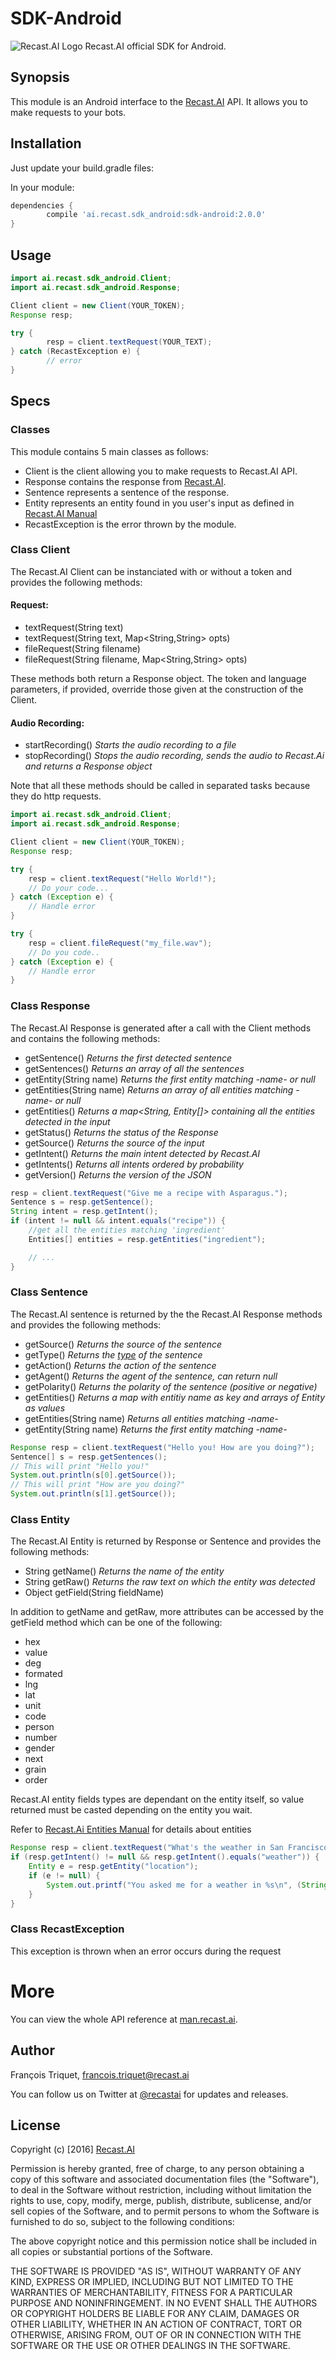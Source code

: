 # SDK-Android
![Recast.AI Logo](https://github.com/RecastAI/SDK-NodeJs/blob/master/misc/logo-inline.png)
Recast.AI official SDK for Android.

## Synopsis
This module is an Android interface to the [Recast.AI](https://recast.ai) API. It allows you to make requests to your bots.

## Installation
Just update your build.gradle files:

In your module:
```gradle
dependencies {
		compile 'ai.recast.sdk_android:sdk-android:2.0.0'
}
```

## Usage
```java
import ai.recast.sdk_android.Client;
import ai.recast.sdk_android.Response;

Client client = new Client(YOUR_TOKEN);
Response resp;

try {
		resp = client.textRequest(YOUR_TEXT);
} catch (RecastException e) {
		// error
}
```

## Specs
### Classes

This module contains 5 main classes as follows:
* Client is the client allowing you to make requests to Recast.AI API.
* Response contains the response from [Recast.AI](https://recast.ai).
* Sentence represents a sentence of the response.
* Entity represents an entity found in you user's input as defined in [Recast.AI Manual](https://man.recast.ai/#list-of-entities)
* RecastException is the error thrown by the module.

### Class Client
The Recast.AI Client can be instanciated with or without a token and provides the following methods:

#### Request:
* textRequest(String text)
* textRequest(String text, Map<String,String> opts)
* fileRequest(String filename)
* fileRequest(String filename, Map<String,String> opts)

These methods both return a Response object.
The token and language parameters, if provided, override those given at the construction of the Client.

#### Audio Recording:
* startRecording() *Starts the audio recording to a file*
* stopRecording() *Stops the audio recording, sends the audio to Recast.Ai and returns a Response object*

Note that all these methods should be called in separated tasks because they do http requests.


```java
import ai.recast.sdk_android.Client;
import ai.recast.sdk_android.Response;

Client client = new Client(YOUR_TOKEN);
Response resp;

try {
	resp = client.textRequest("Hello World!");
	// Do your code...
} catch (Exception e) {
	// Handle error
}

try {
	resp = client.fileRequest("my_file.wav");
	// Do you code..
} catch (Exception e) {
	// Handle error
}
```

### Class Response
The Recast.AI Response is generated after a call with the Client methods and contains the following methods:
* getSentence() *Returns the first detected sentence*
* getSentences() *Returns an array of all the sentences*
* getEntity(String name) *Returns the first entity matching -name- or null*
* getEntities(String name) *Returns an array of all entities matching -name- or null*
* getEntities() *Returns a map<String, Entity[]> containing all the entities detected in the input*
* getStatus() *Returns the status of the Response*
* getSource() *Returns the source of the input*
* getIntent() *Returns the main intent detected by Recast.AI*
* getIntents() *Returns all intents ordered by probability*
* getVersion() *Returns the version of the JSON*

```java
resp = client.textRequest("Give me a recipe with Asparagus.");
Sentence s = resp.getSentence();
String intent = resp.getIntent();
if (intent != null && intent.equals("recipe")) {
	//get all the entities matching 'ingredient'
	Entities[] entities = resp.getEntities("ingredient");

	// ...
}
```

### Class Sentence
The Recast.AI sentence is returned by the the Recast.AI Response methods and provides the following methods:
* getSource() *Returns the source of the sentence*
* getType() *Returns the [type](https://man.recast.ai/#types-of-sentence) of the sentence*
* getAction() *Returns the action of the sentence*
* getAgent() *Returns the agent of the sentence, can return null*
* getPolarity() *Returns the polarity of the sentence (positive or negative)*
* getEntities() *Returns a map with entitiy name as key and arrays of Entity as values*
* getEntities(String name) *Returns all entities matching -name-*
* getEntity(String name) *Returns the first entity matching -name-*

```java
Response resp = client.textRequest("Hello you! How are you doing?");
Sentence[] s = resp.getSentences();
// This will print "Hello you!"
System.out.println(s[0].getSource());
// This will print "How are you doing?"
System.out.println(s[1].getSource());
```

### Class Entity
The Recast.AI Entity is returned by Response or Sentence and provides the following methods:
* String getName() *Returns the name of the entity*
* String getRaw() *Returns the raw text on which the entity was detected*
* Object getField(String fieldName)


In addition to getName and getRaw, more attributes can be accessed by the getField method which can be one of the following:
* hex
* value
* deg
* formated
* lng
* lat
* unit
* code
* person
* number
* gender
* next
* grain
* order

Recast.AI entity fields types are dependant on the entity itself, so value returned must be casted depending on the entity you wait.

Refer to [Recast.Ai Entities Manual](https://man.recast.ai/#list-of-entities) for details about entities

```java
Response resp = client.textRequest("What's the weather in San Francisco?");
if (resp.getIntent() != null && resp.getIntent().equals("weather")) {
	Entity e = resp.getEntity("location");
	if (e != null) {
		System.out.printf("You asked me for a weather in %s\n", (String)e.getField("formated"));
	}
}
```

### Class RecastException
This exception is thrown when an error occurs during the request

# More

You can view the whole API reference at [man.recast.ai](https://man.recast.ai).


## Author

François Triquet, francois.triquet@recast.ai

You can follow us on Twitter at [@recastai](https://twitter.com/recastai) for updates and releases.

## License

Copyright (c) [2016] [Recast.AI](https://recast.ai)

Permission is hereby granted, free of charge, to any person obtaining a copy
of this software and associated documentation files (the "Software"), to deal
in the Software without restriction, including without limitation the rights
to use, copy, modify, merge, publish, distribute, sublicense, and/or sell
copies of the Software, and to permit persons to whom the Software is
furnished to do so, subject to the following conditions:

The above copyright notice and this permission notice shall be included in all
copies or substantial portions of the Software.

THE SOFTWARE IS PROVIDED "AS IS", WITHOUT WARRANTY OF ANY KIND, EXPRESS OR
IMPLIED, INCLUDING BUT NOT LIMITED TO THE WARRANTIES OF MERCHANTABILITY,
FITNESS FOR A PARTICULAR PURPOSE AND NONINFRINGEMENT. IN NO EVENT SHALL THE
AUTHORS OR COPYRIGHT HOLDERS BE LIABLE FOR ANY CLAIM, DAMAGES OR OTHER
LIABILITY, WHETHER IN AN ACTION OF CONTRACT, TORT OR OTHERWISE, ARISING FROM,
OUT OF OR IN CONNECTION WITH THE SOFTWARE OR THE USE OR OTHER DEALINGS IN THE
SOFTWARE.
